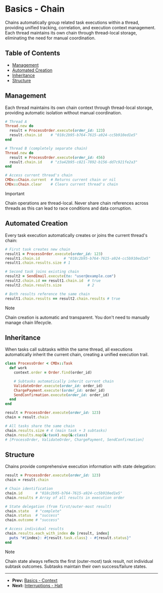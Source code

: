 # Basics - Chain

Chains automatically group related task executions within a thread, providing unified tracking, correlation, and execution context management. Each thread maintains its own chain through thread-local storage, eliminating the need for manual coordination.

## Table of Contents

- [Management](#management)
- [Automated Creation](#automated-creation)
- [Inheritance](#inheritance)
- [Structure](#structure)

## Management

Each thread maintains its own chain context through thread-local storage, providing automatic isolation without manual coordination.

```ruby
# Thread A
Thread.new do
  result = ProcessOrder.execute(order_id: 123)
  result.chain.id    # "018c2b95-b764-7615-a924-cc5b910ed1e5"
end

# Thread B (completely separate chain)
Thread.new do
  result = ProcessOrder.execute(order_id: 456)
  result.chain.id    # "z3a42b95-c821-7892-b156-dd7c921fe2a3"
end

# Access current thread's chain
CMDx::Chain.current  # Returns current chain or nil
CMDx::Chain.clear    # Clears current thread's chain
```

> [!IMPORTANT]
> Chain operations are thread-local. Never share chain references across threads as this can lead to race conditions and data corruption.

## Automated Creation

Every task execution automatically creates or joins the current thread's chain:

```ruby
# First task creates new chain
result1 = ProcessOrder.execute(order_id: 123)
result1.chain.id           # "018c2b95-b764-7615-a924-cc5b910ed1e5"
result1.chain.results.size # 1

# Second task joins existing chain
result2 = SendEmail.execute(to: "user@example.com")
result2.chain.id == result1.chain.id  # true
result2.chain.results.size            # 2

# Both results reference the same chain
result1.chain.results == result2.chain.results # true
```

> [!NOTE]
> Chain creation is automatic and transparent. You don't need to manually manage chain lifecycle.

## Inheritance

When tasks call subtasks within the same thread, all executions automatically inherit the current chain, creating a unified execution trail.

```ruby
class ProcessOrder < CMDx::Task
  def work
    context.order = Order.find(order_id)

    # Subtasks automatically inherit current chain
    ValidateOrder.execute(order_id: order_id)
    ChargePayment.execute!(order_id: order_id)
    SendConfirmation.execute(order_id: order_id)
  end
end

result = ProcessOrder.execute(order_id: 123)
chain = result.chain

# All tasks share the same chain
chain.results.size # 4 (main task + 3 subtasks)
chain.results.map(&:task).map(&:class)
# [ProcessOrder, ValidateOrder, ChargePayment, SendConfirmation]
```

## Structure

Chains provide comprehensive execution information with state delegation:

```ruby
result = ProcessOrder.execute(order_id: 123)
chain = result.chain

# Chain identification
chain.id      # "018c2b95-b764-7615-a924-cc5b910ed1e5"
chain.results # Array of all results in execution order

# State delegation (from first/outer-most result)
chain.state   # "complete"
chain.status  # "success"
chain.outcome # "success"

# Access individual results
chain.results.each_with_index do |result, index|
  puts "#{index}: #{result.task.class} - #{result.status}"
end
```

> [!NOTE]
> Chain state always reflects the first (outer-most) task result, not individual subtask outcomes. Subtasks maintain their own success/failure states.

---

- **Prev:** [Basics - Context](context.md)
- **Next:** [Interruptions - Halt](../interruptions/halt.md)
